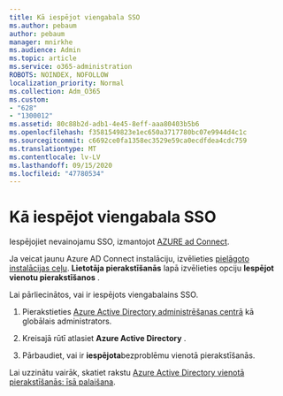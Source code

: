 ```yaml
---
title: Kā iespējot viengabala SSO
ms.author: pebaum
author: pebaum
manager: mnirkhe
ms.audience: Admin
ms.topic: article
ms.service: o365-administration
ROBOTS: NOINDEX, NOFOLLOW
localization_priority: Normal
ms.collection: Adm_O365
ms.custom:
- "628"
- "1300012"
ms.assetid: 80c88b2d-adb1-4e45-8eff-aaa80403b5b6
ms.openlocfilehash: f3581549823e1ec650a3717780bc07e9944d4c1c
ms.sourcegitcommit: c6692ce0fa1358ec3529e59ca0ecdfdea4cdc759
ms.translationtype: MT
ms.contentlocale: lv-LV
ms.lasthandoff: 09/15/2020
ms.locfileid: "47780534"
---
```

# <a name="how-to-enable-seamless-sso"></a>Kā iespējot viengabala SSO

Iespējojiet nevainojamu SSO, izmantojot [AZURE ad Connect](https://docs.microsoft.com/azure/active-directory/connect/active-directory-aadconnect).
  
Ja veicat jaunu Azure AD Connect instalāciju, izvēlieties [pielāgoto instalācijas ceļu](https://docs.microsoft.com/azure/active-directory/connect/active-directory-aadconnect-get-started-custom). **Lietotāja pierakstīšanās** lapā izvēlieties opciju **Iespējot vienotu pierakstīšanos** .
  
Lai pārliecinātos, vai ir iespējots viengabalains SSO.
  
1. Pierakstieties [Azure Active Directory administrēšanas centrā](https://aad.portal.azure.com) kā globālais administrators.

2. Kreisajā rūtī atlasiet **Azure Active Directory** .

3. Pārbaudiet, vai ir **iespējota**bezproblēmu vienotā pierakstīšanās.

Lai uzzinātu vairāk, skatiet rakstu [Azure Active Directory vienotā pierakstīšanās: īsā palaišana](https://docs.microsoft.com/azure/active-directory/connect/active-directory-aadconnect-sso-quick-start).
  